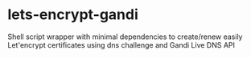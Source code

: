 # lets-encrypt-gandi
Shell script wrapper with minimal dependencies to create/renew easily Let'encrypt certificates using dns challenge and Gandi Live DNS API
